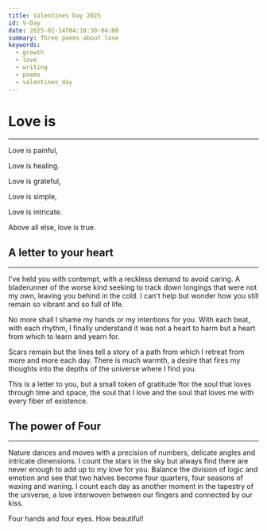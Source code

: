 ```yaml
---
title: Valentines Day 2025
id: V-Day
date: 2025-02-14T04:18:30-04:00
summary: Three poems about love
keywords:
  - growth
  - love
  - writing
  - poems
  - valentines_day
---
```


# Love is

---

Love is painful,

Love is healing.

Love is grateful,

Love is simple,

Love is intricate.

Above all else, love is true.

## A letter to your heart

---

I've held you with contempt, with a reckless demand to avoid caring. A bladerunner of the worse kind
seeking to track down longings that were not my own, leaving you behind in the cold. I can't help but
wonder how you still remain so vibrant and so full of life.

No more shall I shame my hands or my intentions for you. With each beat, with each rhythm, I finally
understand it was not a heart to harm but a heart from which to learn and yearn for.

Scars remain but the lines tell a story of a path from which I retreat from more and more each day.
There is much warmth, a desire that fires my thoughts into the depths of the universe where I find you.

This is a letter to you, but a small token of gratitude ftor the soul that loves through time and space, the soul
that I love and the soul that loves me with every fiber of existence.

## The power of Four

---

Nature dances and moves with a precision of numbers, delicate angles and intricate dimensions. I count the stars
in the sky but always find there are never enough to add up to my love for you. Balance the division of logic and emotion
and see that two halves become four quarters, four seasons of waxing and waning. I count each day as another moment in the
tapestry of the universe, a love interwoven between our fingers and connected by our kiss.

Four hands and four eyes. How beautiful!
